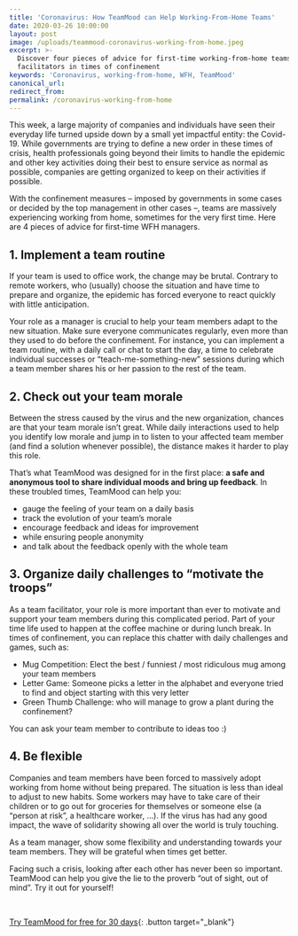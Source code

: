 ```yaml
---
title: 'Coronavirus: How TeamMood can Help Working-From-Home Teams'
date: 2020-03-26 10:00:00
layout: post
image: /uploads/teammood-coronavirus-working-from-home.jpeg
excerpt: >-
  Discover four pieces of advice for first-time working-from-home teams and team
  facilitators in times of confinement
keywords: 'Coronavirus, working-from-home, WFH, TeamMood'
canonical_url:
redirect_from:
permalink: /coronavirus-working-from-home
---
```


This week, a large majority of companies and individuals have seen their everyday life turned upside down by a small yet impactful entity: the Covid-19. While governments are trying to define a new order in these times of crisis, health professionals going beyond their limits to handle the epidemic and other key activities doing their best to ensure service as normal as possible, companies are getting organized to keep on their activities if possible.&nbsp;

With the confinement measures – imposed by governments in some cases or decided by the top management in other cases –, teams are massively experiencing working from home, sometimes for the very first time. Here are 4 pieces of advice for first-time WFH managers.

## **1\. Implement a team routine**

If your team is used to office work, the change may be brutal. Contrary to remote workers, who (usually) choose the situation and have time to prepare and organize, the epidemic has forced everyone to react quickly with little anticipation.&nbsp;

Your role as a manager is crucial to help your team members adapt to the new situation. Make sure everyone communicates regularly, even more than they used to do before the confinement. For instance, you can implement a team routine, with a daily call or chat to start the day, a time to celebrate individual successes or “teach-me-something-new” sessions during which a team member shares his or her passion to the rest of the team.

## **2\. Check out your team morale&nbsp;**

Between the stress caused by the virus and the new organization, chances are that your team morale isn’t great. While daily interactions used to help you identify low morale and jump in to listen to your affected team member (and find a solution whenever possible), the distance makes it harder to play this role.

That’s what TeamMood was designed for in the first place: **a safe and anonymous tool to share individual moods and bring up feedback**. In these troubled times, TeamMood can help you:&nbsp;

* gauge the feeling of your team on a daily basis
* track the evolution of your team’s morale
* encourage feedback and ideas for improvement
* while ensuring people anonymity&nbsp;
* and talk about the feedback openly with the whole team

## **3\. Organize daily challenges to “motivate the troops”**

As a team facilitator, your role is more important than ever to motivate and support your team members during this complicated period. Part of your time life used to happen at the coffee machine or during lunch break. In times of confinement, you can replace this chatter with daily challenges and games, such as:

* Mug Competition: Elect the best / funniest / most ridiculous mug among your team members
* Letter Game: Someone picks a letter in the alphabet and everyone tried to find and object starting with this very letter
* Green Thumb Challenge: who will manage to grow a plant during the confinement?

You can ask your team member to contribute to ideas too :)&nbsp;

## **4\. Be flexible**

Companies and team members have been forced to massively adopt working from home without being prepared. The situation is less than ideal to adjust to new habits. Some workers may have to take care of their children or to go out for groceries for themselves or someone else (a “person at risk”, a healthcare worker, …). If the virus has had any good impact, the wave of solidarity showing all over the world is truly touching.&nbsp;

As a team manager, show some flexibility and understanding towards your team members. They will be grateful when times get better.&nbsp;

Facing such a crisis, looking after each other has never been so important. TeamMood can help you give the lie to the proverb “out of sight, out of mind”. Try it out for yourself\!

&nbsp;

[Try TeamMood for free for 30 days](https://www.teammood.com/){: .button target="_blank"}